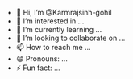 - 👋 Hi, I’m @Karmrajsinh-gohil
- 👀 I’m interested in ...
- 🌱 I’m currently learning ...
- 💞️ I’m looking to collaborate on ...
- 📫 How to reach me ...
- 😄 Pronouns: ...
- ⚡ Fun fact: ...

<!---
Karmrajsinh-gohil/Karmrajsinh-gohil is a ✨ special ✨ repository because its `README.md` (this file) appears on your GitHub profile.
You can click the Preview link to take a look at your changes.
--->
